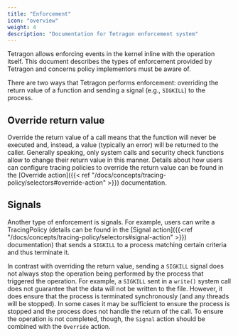 ```yaml
---
title: "Enforcement"
icon: "overview"
weight: 4
description: "Documentation for Tetragon enforcement system"
---
```


Tetragon allows enforcing events in the kernel inline with the operation itself. This document
describes the types of enforcement provided by Tetragon and concerns policy implementors must be
aware of.

There are two ways that Tetragon performs enforcement: overriding the return value of a function and
sending a signal (e.g., `SIGKILL`) to the process.


## Override return value

Override the return value of a call means that the function will never be executed and, instead, a
value (typically an error) will be returned to the caller. Generally speaking, only system calls and
security check functions allow to change their return value in this manner. Details about how users
can configure tracing policies to override the return value can be found in the [Override
action]({{< ref "/docs/concepts/tracing-policy/selectors#override-action" >}}) documentation.

## Signals

Another type of enforcement is signals. For example, users can write a TracingPolicy (details can be
found in the [Signal action]({{<ref "/docs/concepts/tracing-policy/selectors#signal-action" >}})
documentation) that sends a `SIGKILL` to a process matching certain criteria and thus terminate it.

In contrast with overriding the return value, sending a `SIGKILL` signal does not always stop the
operation being performed by the process that triggered the operation. For example, a `SIGKILL` sent
in a `write()` system call does not guarantee that the data will not be written to the file.
However, it does ensure that the process is terminated synchronously (and any threads will be
stopped). In some cases it may be sufficient to ensure the process is stopped and the process does
not handle the return of the call. To ensure the operation is not completed, though, the `Signal`
action should be combined with the `Override` action.
